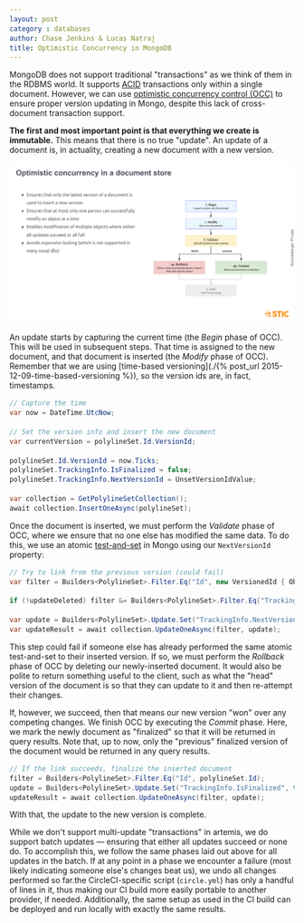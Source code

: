 ```yaml
---
layout: post
category : databases
author: Chase Jenkins & Lucas Natraj
title: Optimistic Concurrency in MongoDB
---
```


MongoDB does not support traditional "transactions" as we think of them in the RDBMS world. It supports [ACID](https://en.wikipedia.org/wiki/ACID) transactions only within a single document. However, we can use [optimistic concurrency control (OCC)](https://en.wikipedia.org/wiki/Optimistic_concurrency_control) to ensure proper version updating in Mongo, despite this lack of cross-document transaction support.

**The first and most important point is that everything we create is immutable.** This means that there is no true "update". An update of a document is, in actuality, creating a new document with a new version.

![OCC](./assets/2015-12-14-optimistic-concurrency-in-mongo-diagram.png)

An update starts by capturing the current time (the *Begin* phase of OCC). This will be used in subsequent steps. That time is assigned to the new document, and that document is inserted (the *Modify* phase of OCC). Remember that we are using [time-based versioning](./{% post_url 2015-12-09-time-based-versioning %}), so the version ids are, in fact, timestamps.

```c#
// Capture the time
var now = DateTime.UtcNow;

// Set the version info and insert the new document
var currentVersion = polylineSet.Id.VersionId;

polylineSet.Id.VersionId = now.Ticks;
polylineSet.TrackingInfo.IsFinalized = false;
polylineSet.TrackingInfo.NextVersionId = UnsetVersionIdValue;

var collection = GetPolylineSetCollection();
await collection.InsertOneAsync(polylineSet);
```

Once the document is inserted, we must perform the *Validate* phase of OCC, where we ensure that no one else has modified the same data. To do this, we use an atomic [test-and-set](https://en.wikipedia.org/wiki/Test-and-set) in Mongo using our `NextVersionId` property:

```c#
// Try to link from the previous version (could fail)
var filter = Builders<PolylineSet>.Filter.Eq("Id", new VersionedId { ObjectId = polylineSet.Id.ObjectId, VersionId = currentVersion }) & Builders<PolylineSet>.Filter.Eq("TrackingInfo.NextVersionId", UnsetVersionIdValue);

if (!updateDeleted) filter &= Builders<PolylineSet>.Filter.Eq("TrackingInfo.IsDeleted", false);

var update = Builders<PolylineSet>.Update.Set("TrackingInfo.NextVersionId", polylineSet.Id.VersionId);
var updateResult = await collection.UpdateOneAsync(filter, update);
```

This step could fail if someone else has already performed the same atomic test-and-set to their inserted version. If so, we must perform the *Rollback* phase of OCC by deleting our newly-inserted document. It would also be polite to return something useful to the client, such as what the "head" version of the document is so that they can update to it and then re-attempt their changes.

If, however, we succeed, then that means our new version "won" over any competing changes. We finish OCC by executing the *Commit* phase. Here, we mark the newly document as "finalized" so that it will be returned in query results. Note that, up to now, only the "previous" finalized version of the document would be returned in any query results.

```c#
// If the link succeeds, finalize the inserted document
filter = Builders<PolylineSet>.Filter.Eq("Id", polylineSet.Id);
update = Builders<PolylineSet>.Update.Set("TrackingInfo.IsFinalized", true);
updateResult = await collection.UpdateOneAsync(filter, update);
```

With that, the update to the new version is complete.

While we don't support multi-update "transactions" in artemis, we do support batch updates — ensuring that either all updates succeed or none do. To accomplish this, we follow the same phases laid out above for all updates in the batch. If at any point in a phase we encounter a failure (most likely indicating someone else's changes beat us), we undo all changes performed so far.the CircleCI-specific script (`circle.yml`) has only a handful of lines in it, thus making our CI build more easily portable to another provider, if needed. Additionally, the same setup as used in the CI build can be deployed and run locally with exactly the same results.